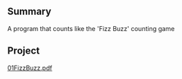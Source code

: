 ## Summary

 A program that counts like the 'Fizz Buzz' counting game


## Project

[01FizzBuzz.pdf](../files/01FizzBuzz.pdf)
